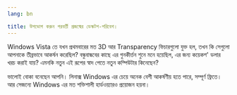```yaml
---
lang: bn

title: উপভোগ করুন পরবর্তী প্রজন্মের ডেস্কটপ-পরিবেশ।
---
```


Windows Vista তে যখন প্রথমবারের মত 3D আর Transparency ফিচারগুলো যুক্ত হল, তখন কি সেগুলো আপনাকে তীব্রভাবে আকর্ষন করেছিল? বন্ধুবান্ধবের কাছে এর গুনকীর্ত্তন শুনে মনে হয়েছিল, এর জন্য কয়েকশ' ডলার খরচ করাই যায়? এমনকি নতুন এই রূপের স্বাদ পেতে নতুন কম্পিউটার কিনেছেন?

ভালোই বোকা বনেছেন আপনি। লিনাক্স Windows এর চেয়ে অনেক বেশী আকর্ষণীয় হতে পারে, সম্পূর্ণ ফ্রিতে। আর সেজন্যে Windows এর মত শক্তিশালী হার্ডওয়্যারও প্রয়োজন হয়না।

<? all_video_ids_from_file ();?>




